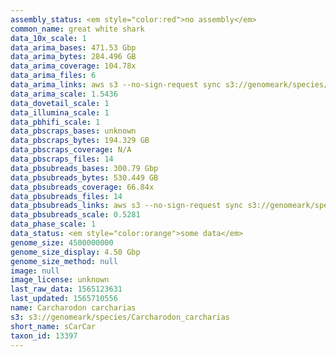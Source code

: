 ```yaml
---
assembly_status: <em style="color:red">no assembly</em>
common_name: great white shark
data_10x_scale: 1
data_arima_bases: 471.53 Gbp
data_arima_bytes: 284.496 GB
data_arima_coverage: 104.78x
data_arima_files: 6
data_arima_links: aws s3 --no-sign-request sync s3://genomeark/species/Carcharodon_carcharias/sCarCar2/genomic_data/arima/ .<br>
data_arima_scale: 1.5436
data_dovetail_scale: 1
data_illumina_scale: 1
data_pbhifi_scale: 1
data_pbscraps_bases: unknown
data_pbscraps_bytes: 194.329 GB
data_pbscraps_coverage: N/A
data_pbscraps_files: 14
data_pbsubreads_bases: 300.79 Gbp
data_pbsubreads_bytes: 530.449 GB
data_pbsubreads_coverage: 66.84x
data_pbsubreads_files: 14
data_pbsubreads_links: aws s3 --no-sign-request sync s3://genomeark/species/Carcharodon_carcharias/sCarCar2/genomic_data/pacbio/ . --exclude "*scraps.bam* --exclude "*ccs.bam*"<br>
data_pbsubreads_scale: 0.5281
data_phase_scale: 1
data_status: <em style="color:orange">some data</em>
genome_size: 4500000000
genome_size_display: 4.50 Gbp
genome_size_method: null
image: null
image_license: unknown
last_raw_data: 1565123631
last_updated: 1565710556
name: Carcharodon carcharias
s3: s3://genomeark/species/Carcharodon_carcharias
short_name: sCarCar
taxon_id: 13397
---
```

